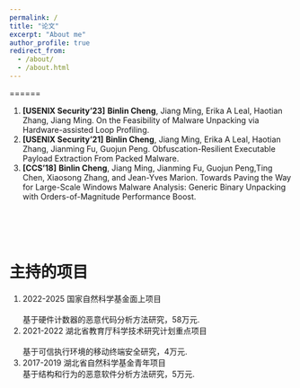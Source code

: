 ```yaml
---
permalink: /
title: "论文"
excerpt: "About me"
author_profile: true
redirect_from: 
  - /about/
  - /about.html
---
```





======
1.  **[USENIX Security’23]** **Binlin Cheng**, Jiang Ming, Erika A Leal, Haotian Zhang, Jiang Ming. On the Feasibility of Malware Unpacking via Hardware-assisted Loop Profiling.
1. **[USENIX Security’21]** **Binlin Cheng**, Jiang Ming, Erika A Leal, Haotian Zhang, Jianming Fu, Guojun Peng. Obfuscation-Resilient Executable Payload Extraction From Packed Malware. 
1. **[CCS’18]** **Binlin Cheng**, Jiang Ming, Jianming Fu, Guojun Peng,Ting Chen, Xiaosong Zhang, and Jean-Yves Marion. Towards Paving the Way for Large-Scale Windows Malware Analysis: Generic Binary Unpacking with Orders-of-Magnitude Performance Boost.


<br/><br/><br/>


主持的项目
======
1. 2022-2025 	国家自然科学基金面上项目<br/> 
<br/>基于硬件计数器的恶意代码分析方法研究，58万元.
3. 2021-2022	湖北省教育厅科学技术研究计划重点项目<br/> 
<br/>基于可信执行环境的移动终端安全研究，4万元.
5. 2017-2019	湖北省自然科学基金青年项目 
<br/> 基于结构和行为的恶意软件分析方法研究，5万元.


